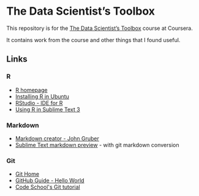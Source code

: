 The Data Scientist’s Toolbox
===================
This repository is for the [The Data Scientist’s Toolbox](https://www.coursera.org/course/datascitoolbox) course at Coursera.

It contains work from the course and other things that I found useful.

## Links
### R
* [R homepage](http://www.r-project.org/)
* [Installing R in Ubuntu](http://sites.psu.edu/theubunturblog/installing-r-in-ubuntu/)
* [RStudio - IDE for R](http://www.rstudio.com/)
* [Using R in Sublime Text 3](http://www.kevjohnson.org/using-r-in-sublime-text-3/)

### Markdown
* [Markdown creator - John Gruber](http://daringfireball.net)
* [Sublime Text markdown preview](https://github.com/revolunet/sublimetext-markdown-preview) - with git markdown conversion

### Git
* [Git Home](http://git-scm.com)
* [GitHub Guide - Hello World](https://guides.github.com/activities/hello-world/)
* [Code School's Git tutorial](https://try.github.io)

